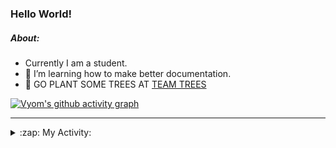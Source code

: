 ### Hello World!

##### About:
- Currently I am a student.
- 🌱 I’m learning how to make better documentation.
- 🌱 GO PLANT SOME TREES AT [TEAM TREES](https://teamtrees.org/)

[![Vyom's github activity graph](https://activity-graph.herokuapp.com/graph?username=Vyvy-vi)](https://github.com/ashutosh00710/github-readme-activity-graph)

---
<details>
  <summary>:zap: My Activity:</summary>
  
<!--START_SECTION:waka-->
![Code Time](http://img.shields.io/badge/Code%20Time-986%20hrs%2037%20mins-blue)

**I'm a Night 🦉** 

```text
🌞 Morning    90 commits     ███░░░░░░░░░░░░░░░░░░░░░░   13.49% 
🌆 Daytime    160 commits    ██████░░░░░░░░░░░░░░░░░░░   23.99% 
🌃 Evening    226 commits    ████████░░░░░░░░░░░░░░░░░   33.88% 
🌙 Night      191 commits    ███████░░░░░░░░░░░░░░░░░░   28.64%

```
📅 **I'm Most Productive on Sunday** 

```text
Monday       94 commits     ███░░░░░░░░░░░░░░░░░░░░░░   14.09% 
Tuesday      103 commits    ███░░░░░░░░░░░░░░░░░░░░░░   15.44% 
Wednesday    79 commits     ███░░░░░░░░░░░░░░░░░░░░░░   11.84% 
Thursday     102 commits    ███░░░░░░░░░░░░░░░░░░░░░░   15.29% 
Friday       106 commits    ████░░░░░░░░░░░░░░░░░░░░░   15.89% 
Saturday     74 commits     ██░░░░░░░░░░░░░░░░░░░░░░░   11.09% 
Sunday       109 commits    ████░░░░░░░░░░░░░░░░░░░░░   16.34%

```


📊 **This Week I Spent My Time On** 

```text
🔥 Editors: 
VS Code                  4 hrs 13 mins       █████████████████████████   100.0%

🐱‍💻 Projects: 
advent-of-code-2022      3 hrs 29 mins       ████████████████████░░░░░   82.39% 
python-generators        44 mins             ████░░░░░░░░░░░░░░░░░░░░░   17.6% 
file-utils               0 secs              ░░░░░░░░░░░░░░░░░░░░░░░░░   0.0%

```


 Last Updated on 10/12/2022 22:04:10 UTC
<!--END_SECTION:waka-->
</details>
